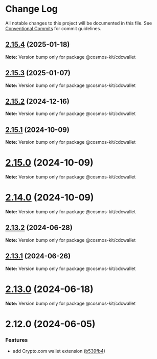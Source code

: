 # Change Log

All notable changes to this project will be documented in this file.
See [Conventional Commits](https://conventionalcommits.org) for commit guidelines.

## [2.15.4](https://github.com/hyperweb-io/cosmos-kit/compare/@cosmos-kit/cdcwallet@2.15.3...@cosmos-kit/cdcwallet@2.15.4) (2025-01-18)

**Note:** Version bump only for package @cosmos-kit/cdcwallet





## [2.15.3](https://github.com/hyperweb-io/cosmos-kit/compare/@cosmos-kit/cdcwallet@2.15.2...@cosmos-kit/cdcwallet@2.15.3) (2025-01-07)

**Note:** Version bump only for package @cosmos-kit/cdcwallet





## [2.15.2](https://github.com/hyperweb-io/cosmos-kit/compare/@cosmos-kit/cdcwallet@2.15.1...@cosmos-kit/cdcwallet@2.15.2) (2024-12-16)

**Note:** Version bump only for package @cosmos-kit/cdcwallet





## [2.15.1](https://github.com/hyperweb-io/cosmos-kit/compare/@cosmos-kit/cdcwallet@2.15.0...@cosmos-kit/cdcwallet@2.15.1) (2024-10-09)

**Note:** Version bump only for package @cosmos-kit/cdcwallet





# [2.15.0](https://github.com/hyperweb-io/cosmos-kit/compare/@cosmos-kit/cdcwallet@2.14.0...@cosmos-kit/cdcwallet@2.15.0) (2024-10-09)

**Note:** Version bump only for package @cosmos-kit/cdcwallet





# [2.14.0](https://github.com/hyperweb-io/cosmos-kit/compare/@cosmos-kit/cdcwallet@2.13.2...@cosmos-kit/cdcwallet@2.14.0) (2024-10-09)

**Note:** Version bump only for package @cosmos-kit/cdcwallet





## [2.13.2](https://github.com/hyperweb-io/cosmos-kit/compare/@cosmos-kit/cdcwallet@2.13.1...@cosmos-kit/cdcwallet@2.13.2) (2024-06-28)

**Note:** Version bump only for package @cosmos-kit/cdcwallet





## [2.13.1](https://github.com/hyperweb-io/cosmos-kit/compare/@cosmos-kit/cdcwallet@2.13.0...@cosmos-kit/cdcwallet@2.13.1) (2024-06-26)

**Note:** Version bump only for package @cosmos-kit/cdcwallet





# [2.13.0](https://github.com/hyperweb-io/cosmos-kit/compare/@cosmos-kit/cdcwallet@2.12.0...@cosmos-kit/cdcwallet@2.13.0) (2024-06-18)

**Note:** Version bump only for package @cosmos-kit/cdcwallet





# 2.12.0 (2024-06-05)


### Features

* add Crypto.com wallet extension ([b539fb4](https://github.com/hyperweb-io/cosmos-kit/commit/b539fb4e7939b60918b916e0b270f91f2c17d4f0))
